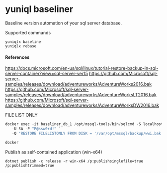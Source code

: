 # yuniql baseliner

Baseline version automation of your sql server database.

Supported commands

```console
yuniqlx baseline
yuniqlx rebase
```

#### References

https://docs.microsoft.com/en-us/sql/linux/tutorial-restore-backup-in-sql-server-container?view=sql-server-ver15
https://github.com/Microsoft/sql-server-samples/releases/download/adventureworks/AdventureWorks2016.bak
https://github.com/Microsoft/sql-server-samples/releases/download/adventureworks/AdventureWorksLT2016.bak
https://github.com/Microsoft/sql-server-samples/releases/download/adventureworks/AdventureWorksDW2016.bak

FILE LIST ONLY
```powershell
docker exec -it baseliner_db_1 /opt/mssql-tools/bin/sqlcmd -S localhost `
   -U SA -P "P@ssw0rd!" `
   -Q "RESTORE FILELISTONLY FROM DISK = '/var/opt/mssql/backup/wwi.bak'"

docker 
```

Publish as self-contained application (win-x64)
```console
dotnet publish -c release -r win-x64 /p:publishsinglefile=true /p:publishtrimmed=true
```
